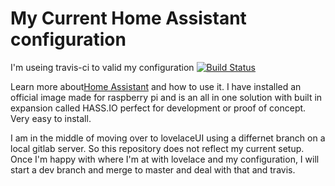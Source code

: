 # My Current Home Assistant configuration

I'm useing travis-ci to valid my configuration [![Build Status](https://travis-ci.org/mikewebb70/Home-AssistantConfig.svg?branch=master)](https://travis-ci.org/mikewebb70/Home-AssistantConfig)

Learn more about[Home Assistant](https://home-assistant.io/) and how to use it. I have installed an official image made for raspberry pi and is an all in one solution with built in expansion called HASS.IO perfect for development or proof of concept.  Very easy to install.

I am in the middle of moving over to lovelaceUI using a differnet branch on a local gitlab server.  So this repository does not reflect my current setup.  Once I'm happy with where I'm at with lovelace and my configuration, I will start a dev branch and merge to master and deal with that and travis.
